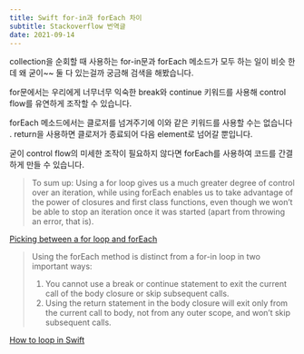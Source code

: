 ```yaml
---
title: Swift for-in과 forEach 차이
subtitle: Stackoverflow 번역글
date: 2021-09-14
---
```


collection을 순회할 때 사용하는 for-in문과 forEach 메소드가 모두 하는 일이 비슷
한데 왜 굳이~~ 둘 다 있는걸까 궁금해 검색을 해봤습니다.

for문에서는 우리에게 너무너무 익숙한 break와 continue 키워드를 사용해 control
flow를 유연하게 조작할 수 있습니다.

forEach 메소드에서는 클로저를 넘겨주기에 이와 같은 키워드를 사용할 수는 없습니다
. return을 사용하면 클로저가 종료되어 다음 element로 넘어갈 뿐입니다.

굳이 control flow의 미세한 조작이 필요하지 않다면 forEach를 사용하여 코드를 간결
하게 만들 수 있습니다.

> To sum up: Using a for loop gives us a much greater degree of control over an
> iteration, while using forEach enables us to take advantage of the power of
> closures and first class functions, even though we won’t be able to stop an
> iteration once it was started (apart from throwing an error, that is).

[Picking between a for loop and forEach](https://www.swiftbysundell.com/tips/picking-between-for-and-for-each/)

> Using the forEach method is distinct from a for-in loop in two important ways:
>
> 1. You cannot use a break or continue statement to exit the current call of
>    the body closure or skip subsequent calls.
> 2. Using the return statement in the body closure will exit only from the
>    current call to body, not from any outer scope, and won’t skip subsequent
>    calls.

[How to loop in Swift](https://sarunw.com/posts/how-to-loop-in-swift/)
